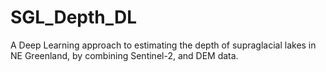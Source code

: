 # SGL_Depth_DL
A Deep Learning approach to estimating the depth of supraglacial lakes in NE Greenland, by combining Sentinel-2, and DEM data.
